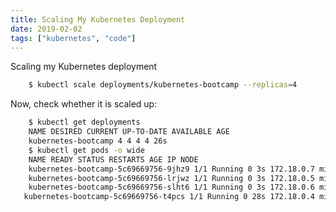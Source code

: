 ```yaml
---
title: Scaling My Kubernetes Deployment
date: 2019-02-02
tags: ["kubernetes", "code"]
---
```

Scaling my Kubernetes deployment
<!--more-->
```sh
    $ kubectl scale deployments/kubernetes-bootcamp --replicas=4
```
Now, check whether it is scaled up:
```sh
    $ kubectl get deployments
    NAME DESIRED CURRENT UP-TO-DATE AVAILABLE AGE 
    kubernetes-bootcamp 4 4 4 4 26s
    $ kubectl get pods -o wide
    NAME READY STATUS RESTARTS AGE IP NODE
    kubernetes-bootcamp-5c69669756-9jhz9 1/1 Running 0 3s 172.18.0.7 minikube
    kubernetes-bootcamp-5c69669756-lrjwz 1/1 Running 0 3s 172.18.0.5 minikube
    kubernetes-bootcamp-5c69669756-slht6 1/1 Running 0 3s 172.18.0.6 minikube
   kubernetes-bootcamp-5c69669756-t4pcs 1/1 Running 0 28s 172.18.0.4 minikube
```
